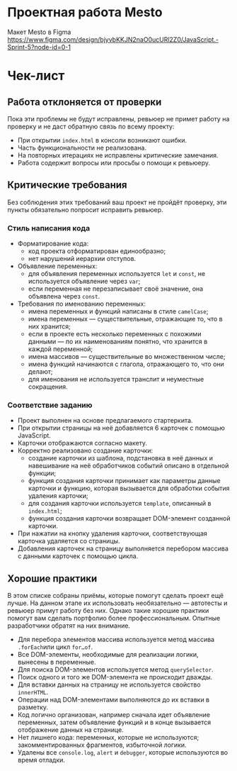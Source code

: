 # Проектная работа Mesto

Макет Mesto в Figma https://www.figma.com/design/bjyvbKKJN2naO0ucURl2Z0/JavaScript.-Sprint-5?node-id=0-1

# Чек-лист

## Работа отклоняется от проверки

Пока эти проблемы не будут исправлены, ревьюер не примет работу на проверку и не даст обратную связь по всему проекту:

- При открытии `index.html` в консоли возникают ошибки.
- Часть функциональности не реализована.
- На повторных итерациях не исправлены критические замечания.
- Работа содержит вопросы или просьбы о помощи к ревьюеру.

## Критические требования

Без соблюдения этих требований ваш проект не пройдёт проверку, эти пункты обязательно попросит исправить ревьюер.

### Стиль написания кода

- Форматирование кода:
    - код проекта отформатирован единообразно;
    - нет нарушений иерархии отступов.
- Объявление переменных:
    - для объявления переменных используется `let` и `const`, не используется объявление через `var`;
    - если переменная не перезаписывает своё значение, она объявлена через `const`.
- Требования по именованию переменных:
    - имена переменных и функций написаны в стиле `camelCase`;
    - имена переменных — существительные, отражающие то, что в них хранится;
    - если в проекте есть несколько переменных с похожими данными — по их наименованиям понятно, что хранится в каждой переменной;
    - имена массивов — существительные во множественном числе;
    - имена функций начинаются с глагола, отражающего то, что они делают;
    - для именования не используется транслит и неуместные сокращения.

### Соответствие заданию

- Проект выполнен на основе предлагаемого стартеркита.
- При открытии страницы на неё добавляется 6 карточек с помощью JavaScript.
- Карточки отображаются согласно макету.
- Корректно реализовано создание карточки:
    - создание карточки из шаблона, подстановка в неё данных и навешивание на неё обработчиков событий описано в отдельной функции;
    - функция создания карточки принимает как параметры данные карточки и функцию, которая вызывается для обработки события удаления карточки;
    - для создания карточки используется `template`, описанный в `index.html`;
    - функция создания карточки возвращает DOM-элемент созданной карточки.
- При нажатии на кнопку удаления карточки, соответствующая карточка удаляется со страницы.
- Добавления карточек на страницу выполняется перебором массива с данными карточек с помощью цикла.

## Хорошие практики

В этом списке собраны приёмы, которые помогут сделать проект ещё лучше. На данном этапе их использовать необязательно — автотесты и ревьюер примут работу без них. Однако такие хорошие практики помогут вам сделать портфолио более профессиональным. Опытные разработчики обратят на них внимание.

- Для перебора элементов массива используется метод массива `.forEach`или цикл `for…of`.
- Все DOM-элементы, необходимые для реализации логики, вынесены в переменные.
- Для поиска DOM-элементов используется метод `querySelector`.
- Поиск одного и того же DOM-элемента не происходит дважды.
- Для вставки данных на страницу не используется свойство `innerHTML`.
- Операции над DOM-элементами выполняются до их вставки в разметку.
- Код логично организован, например сначала идет объявление переменных, затем объявление функций и в конце вызывается отображение данных на странице.
- Нет лишнего кода: переменных, которые не используются; закомментированных фрагментов, избыточной логики.
- Удалены все `console.log`, `alert` и `debugger`, которые используются во время отладки.

